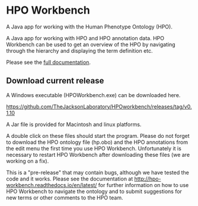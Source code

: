 # HPO Workbench
A Java app for working with the Human Phenotype Ontology (HPO).

A Java app for working with HPO and HPO annotation data. HPO Workbench can be used to get an overview of the HPO by navigating
through the hierarchy and displaying the term definition etc. 

Please see the [full documentation](http://hpo-workbench.readthedocs.io/en/latest/).

## Download current release

A Windows executable (HPOWorkbench.exe) can be downloaded here.

https://github.com/TheJacksonLaboratory/HPOworkbench/releases/tag/v0.1.10

A Jar file is provided for Macintosh and linux platforms.

A double click on these files should start the program. Please do not forget to
download the HPO ontology file (hp.obo) and the HPO annotations from the edit menu
the first time you use HPO Workbench. Unfortunately it is necessary to restart HPO Workbench 
after downloading these files (we are working on a fix). 

This is a "pre-release" that may contain bugs, although we have tested the code and it works.
Please see the documentation at http://hpo-workbench.readthedocs.io/en/latest/ for further
information on how to use HPO Workbench to navigate the ontology and to submit
suggestions for new terms or other comments to the HPO team.


